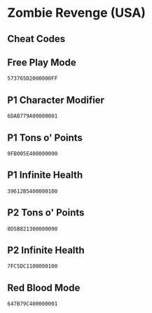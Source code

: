# Zombie Revenge (USA)

## Cheat Codes

## Free Play Mode

```
573765D2000000FF

```

## P1 Character Modifier

```
6DAB779A00000001

```

## P1 Tons o' Points

```
9FB005E400000090

```

## P1 Infinite Health

```
39612B5400000100

```

## P2 Tons o' Points

```
8D5B821300000090

```

## P2 Infinite Health

```
7FC5DC1100000100

```

## Red Blood Mode

```
647B79C400000001

```

